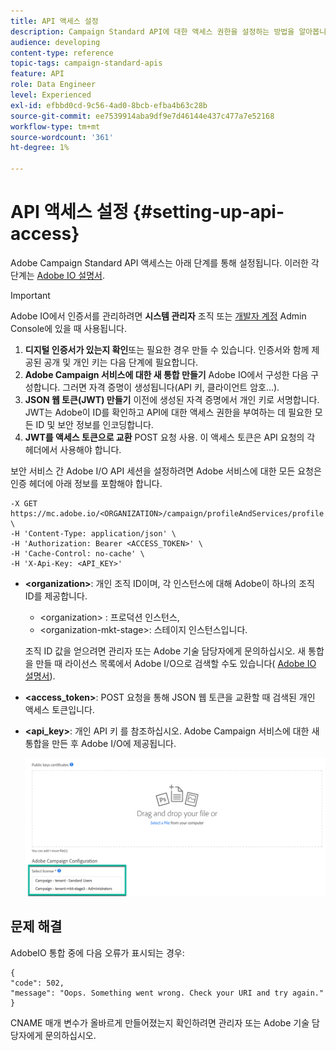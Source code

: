 ```yaml
---
title: API 액세스 설정
description: Campaign Standard API에 대한 액세스 권한을 설정하는 방법을 알아봅니다.
audience: developing
content-type: reference
topic-tags: campaign-standard-apis
feature: API
role: Data Engineer
level: Experienced
exl-id: efbbd0cd-9c56-4ad0-8bcb-efba4b63c28b
source-git-commit: ee7539914aba9df9e7d46144e437c477a7e52168
workflow-type: tm+mt
source-wordcount: '361'
ht-degree: 1%

---
```


# API 액세스 설정 {#setting-up-api-access}

Adobe Campaign Standard API 액세스는 아래 단계를 통해 설정됩니다. 이러한 각 단계는 [Adobe IO 설명서](https://www.adobe.io/authentication/auth-methods.html#!AdobeDocs/adobeio-auth/master/AuthenticationOverview/ServiceAccountIntegration.md).

>[!IMPORTANT]
>
>Adobe IO에서 인증서를 관리하려면 <b>시스템 관리자</b> 조직 또는 [개발자 계정](https://helpx.adobe.com/enterprise/using/manage-developers.html)</a> Admin Console에 있을 때 사용됩니다.

1. **디지털 인증서가 있는지 확인**&#x200B;또는 필요한 경우 만들 수 있습니다. 인증서와 함께 제공된 공개 및 개인 키는 다음 단계에 필요합니다.
1. **Adobe Campaign 서비스에 대한 새 통합 만들기** Adobe IO에서 구성한 다음 구성합니다. 그러면 자격 증명이 생성됩니다(API 키, 클라이언트 암호...).
1. **JSON 웹 토큰(JWT) 만들기** 이전에 생성된 자격 증명에서 개인 키로 서명합니다. JWT는 Adobe이 ID를 확인하고 API에 대한 액세스 권한을 부여하는 데 필요한 모든 ID 및 보안 정보를 인코딩합니다.
1. **JWT를 액세스 토큰으로 교환** POST 요청 사용. 이 액세스 토큰은 API 요청의 각 헤더에서 사용해야 합니다.

보안 서비스 간 Adobe I/O API 세션을 설정하려면 Adobe 서비스에 대한 모든 요청은 인증 헤더에 아래 정보를 포함해야 합니다.

```
-X GET https://mc.adobe.io/<ORGANIZATION>/campaign/profileAndServices/profile \
-H 'Content-Type: application/json' \
-H 'Authorization: Bearer <ACCESS_TOKEN>' \
-H 'Cache-Control: no-cache' \
-H 'X-Api-Key: <API_KEY>'
```

* **&lt;organization>**: 개인 조직 ID이며, 각 인스턴스에 대해 Adobe이 하나의 조직 ID를 제공합니다.

   * &lt;organization> : 프로덕션 인스턴스,
   * &lt;organization-mkt-stage>: 스테이지 인스턴스입니다.

   조직 ID 값을 얻으려면 관리자 또는 Adobe 기술 담당자에게 문의하십시오. 새 통합을 만들 때 라이선스 목록에서 Adobe I/O으로 검색할 수도 있습니다( <a href="https://www.adobe.io/authentication.html">Adobe IO 설명서</a>).

* **&lt;access_token>**: POST 요청을 통해 JSON 웹 토큰을 교환할 때 검색된 개인 액세스 토큰입니다.

* **&lt;api_key>**: 개인 API 키 를 참조하십시오. Adobe Campaign 서비스에 대한 새 통합을 만든 후 Adobe I/O에 제공됩니다.

   ![대체 텍스트](assets/tenant.png)

## 문제 해결

AdobeIO 통합 중에 다음 오류가 표시되는 경우:

```
{ 
"code": 502, 
"message": "Oops. Something went wrong. Check your URI and try again." 
}
```


CNAME 매개 변수가 올바르게 만들어졌는지 확인하려면 관리자 또는 Adobe 기술 담당자에게 문의하십시오.
